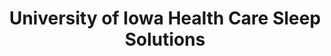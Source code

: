 ---
title: "University of Iowa Health Care Sleep Solutions"
url: /coralville/university-of-iowa-health-care-sleep-solutions/
shop: medical supply
---